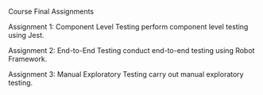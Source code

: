 Course Final Assignments

Assignment 1: Component Level Testing
perform component level testing using Jest.

Assignment 2: End-to-End Testing
conduct end-to-end testing using Robot Framework.

Assignment 3: Manual Exploratory Testing
carry out manual exploratory testing.
